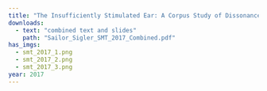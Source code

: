 ```yaml
---
title: "The Insufficiently Stimulated Ear: A Corpus Study of Dissonance Treatment from DuFay to Victoria"
downloads:
  - text: "combined text and slides"
    path: "Sailor_Sigler_SMT_2017_Combined.pdf"
has_imgs:
  - smt_2017_1.png
  - smt_2017_2.png
  - smt_2017_3.png
year: 2017
---
```

